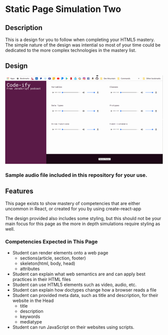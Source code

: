 # Static Page Simulation Two
## Description
This is a design for you to follow when completing your HTML5 mastery. The simple nature of the design was intential so most of your time could be dedicated to the more complex technologies in the mastery list.

## Design

<img src="https://github.com/Be-The-Bert/static-audio-simulation/blob/master/example.gif" />

### Sample audio file included in this repository for your use.

## Features
This page exists to show mastery of competencies that are either uncommon in React, or created for you by using create-react-app

The design provided also includes some styling, but this should not be your main focus for this page as the more in depth simulations require styling as well. 

### Competencies Expected in This Page
* Student can render elements onto a web page
  * sections(article, section, footer)
  * skeleton(html, body, head)
  * attributes
* Student can explain what web semantics are and can apply best practices in their HTML files
* Student can use HTML5 elements such as video, audio, etc.
* Student can explain how doctypes change how a browser reads a file
* Student can provided meta data, such as title and description, for their website in the Head
  * title
  * description
  * keywords
  * mediatype
* Student can run JavaScript on their websites using scripts.
